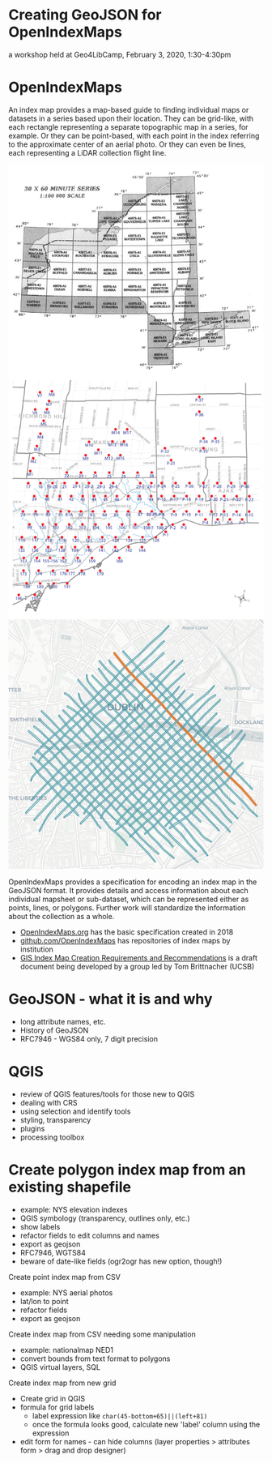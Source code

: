 # Creating GeoJSON for OpenIndexMaps
a workshop held at Geo4LibCamp, February 3, 2020, 1:30-4:30pm

# OpenIndexMaps

An index map provides a map-based guide to finding individual maps or datasets in a series based upon their location.  They can be grid-like, with each rectangle representing a separate topographic map in a series, for example.  Or they can be point-based, with each point in the index referring to the approximate center of an aerial photo.  Or they can even be lines, each representing a LiDAR collection flight line.

![grid index map](image/index-map-grid.png)
![point index map](image/index-map-points.png)
![line index map](image/index-map-lines.png)

OpenIndexMaps provides a specification for encoding an index map in the GeoJSON format.  It provides details and access information about each individual mapsheet or sub-dataset, which can be represented either as points, lines, or polygons.  Further work will standardize the information about the collection as a whole.

- [OpenIndexMaps.org](https://openindexmaps.org/) has the basic specification created in 2018
- [github.com/OpenIndexMaps](https://github.com/OpenIndexMaps) has repositories of index maps by institution
- [GIS Index Map Creation Requirements and Recommendations](https://docs.google.com/document/d/1GS1_4JmgUkZcehiG1qEyQB3e6mRQ7jdGC7rpyesZqIw/edit) is a draft document being developed by a group led by Tom Brittnacher (UCSB)


# GeoJSON - what it is and why
- long attribute names, etc.
- History of GeoJSON
- RFC7946 - WGS84 only, 7 digit precision

# QGIS
- review of QGIS features/tools for those new to QGIS
- dealing with CRS
- using selection and identify tools
- styling, transparency
- plugins
- processing toolbox

# Create polygon index map from an existing shapefile
- example: NYS elevation indexes
- QGIS symbology (transparency, outlines only, etc.)
- show labels
- refactor fields to edit columns and names
- export as geojson
- RFC7946, WGTS84
- beware of date-like fields (ogr2ogr has new option, though!)

Create point index map from CSV
- example: NYS aerial photos
- lat/lon to point
- refactor fields
- export as geojson

Create index map from CSV needing some manipulation
- example: nationalmap NED1
- convert bounds from text format to polygons
- QGIS virtual layers, SQL

Create index map from new grid
- Create grid in QGIS
- formula for grid labels
  - label expression like `char(45-bottom+65)||(left+81)`
  - once the formula looks good, calculate new 'label' column using the expression
- edit form for names - can hide columns (layer properties > attributes form > drag and drop designer)


